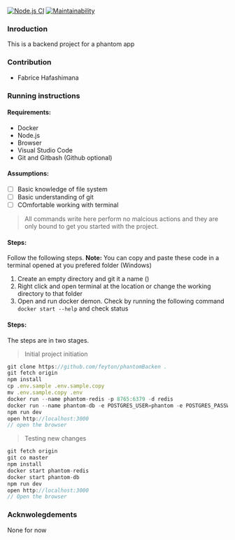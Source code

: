 [![Node.js CI](https://github.com/feyton/phantomBackend/actions/workflows/main.yml/badge.svg)](https://github.com/feyton/phantomBackend/actions/workflows/main.yml) [![Maintainability](https://api.codeclimate.com/v1/badges/b8df2bf881e7a647a2c1/maintainability)](https://codeclimate.com/github/feyton/phantomBackend/maintainability)

### Inroduction

This is a backend project for a phantom app

### Contribution

-   Fabrice Hafashimana

### Running instructions
#### Requirements:
- Docker
- Node.js
- Browser
- Visual Studio Code
- Git and Gitbash (Github optional)
#### Assumptions:
- [ ] Basic knowledge of file system
- [ ] Basic understanding of git
- [ ] COmfortable working with terminal

> All commands write here perform no malcious actions and they are only bound to get you started with the project.
#### Steps:
Follow the following steps. **Note:** You can copy and paste these code in a terminal opened at you prefered folder (Windows)
1. Create an empty directory and git it a name (<phantom>)
2. Right click and open terminal at the location or change the working directory to that folder
3. Open and run docker demon. Check by running the following command `docker start --help` and check status
#### Steps:
The steps are in two stages. 
> Initial project initiation
```js
git clone https://github.com/feyton/phantomBacken .
git fetch origin
npm install
cp .env.sample .env.sample.copy
mv .env.sample.copy .env
docker run --name phantom-redis -p 8765:6379 -d redis
docker run --name phantom-db -e POSTGRES_USER=phantom -e POSTGRES_PASSWORD=1234 -p 6000:5432 -d postgres
npm run dev
open http://localhost:3000
// open the browser

```

> Testing new changes

```js
git fetch origin
git co master
npm install
docker start phantom-redis
docker start phantom-db
npm run dev
open http://localhost:3000
// Open the browser
```

### Acknwolegdements

None for now
